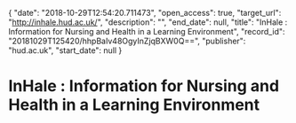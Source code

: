 {
  "date": "2018-10-29T12:54:20.711473", 
  "open_access": true, 
  "target_url": "http://inhale.hud.ac.uk/", 
  "description": "", 
  "end_date": null, 
  "title": "InHale : Information for Nursing and Health in a Learning Environment", 
  "record_id": "20181029T125420/hhpBaIv48OgyInZjqBXW0Q==", 
  "publisher": "hud.ac.uk", 
  "start_date": null
}

# InHale : Information for Nursing and Health in a Learning Environment

